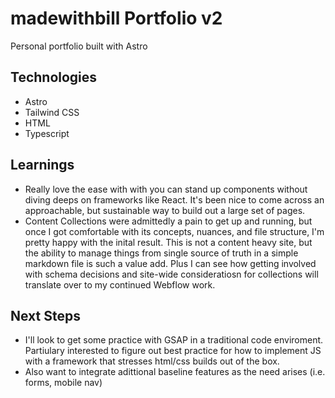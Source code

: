 # madewithbill Portfolio v2
Personal portfolio built with Astro

## Technologies
- Astro
- Tailwind CSS
- HTML
- Typescript

## Learnings
* Really love the ease with with you can stand up components without diving deeps on frameworks like React. It's been nice to come across an approachable, but sustainable way to build out a large set of pages.
* Content Collections were admittedly a pain to get up and running, but once I got comfortable with its concepts, nuances, and file structure, I'm pretty happy with the inital result. This is not a content heavy site, but the ability to manage things from single source of truth in a simple markdown file is such a value add. Plus I can see how getting involved with schema decisions and site-wide consideratiosn for collections will translate over to my continued Webflow work.

## Next Steps
* I'll look to get some practice with GSAP in a traditional code enviroment. Partiulary interested to figure out best practice for how to implement JS with a framework that stresses html/css builds out of the box.
* Also want to integrate adittional baseline features as the need arises (i.e. forms, mobile nav)